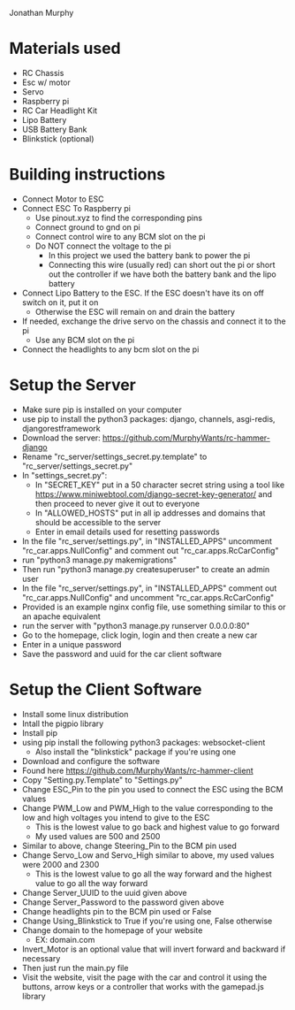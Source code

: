 Jonathan Murphy


# Materials used
- RC Chassis
- Esc w/ motor
- Servo
- Raspberry pi
- RC Car Headlight Kit
- Lipo Battery
- USB Battery Bank
- Blinkstick (optional)

# Building instructions

- Connect Motor to ESC
- Connect ESC To Raspberry pi
  - Use pinout.xyz to find the corresponding pins
  - Connect ground to gnd on pi
  - Connect control wire to any BCM slot on the pi
  - Do NOT connect the voltage to the pi
    - In this project we used the battery bank to power the pi
    - Connecting this wire (usually red) can short out the pi or short out the controller if we have both the battery bank and the lipo battery
- Connect Lipo Battery to the ESC. If the ESC doesn't have its on off switch on it, put it on
  - Otherwise the ESC will remain on and drain the battery
- If needed, exchange the drive servo on the chassis and connect it to the pi
  - Use any BCM slot on the pi
- Connect the headlights to any bcm slot on the pi

# Setup the Server

- Make sure pip is installed on your computer
- use pip to install the python3 packages: django, channels, asgi-redis, djangorestframework
- Download the server: https://github.com/MurphyWants/rc-hammer-django
- Rename "rc_server/settings_secret.py.template" to "rc_server/settings_secret.py"
- In "settings_secret.py":
  - In "SECRET_KEY" put in a 50 character secret string using a tool like https://www.miniwebtool.com/django-secret-key-generator/ and then proceed to never give it out to everyone
  - In "ALLOWED_HOSTS" put in all ip addresses and domains that should be accessible to the server
  - Enter in email details used for resetting passwords
- In the file "rc_server/settings.py", in "INSTALLED_APPS" uncomment "rc_car.apps.NullConfig" and comment out "rc_car.apps.RcCarConfig"
- run "python3 manage.py makemigrations"
- Then run "python3 manage.py createsuperuser" to create an admin user
- In the file "rc_server/settings.py", in "INSTALLED_APPS" comment out "rc_car.apps.NullConfig" and uncomment "rc_car.apps.RcCarConfig"
- Provided is an example nginx config file, use something similar to this or an apache equivalent
- run the server with "python3 manage.py runserver 0.0.0.0:80"
- Go to the homepage, click login, login and then create a new car
- Enter in a unique password
- Save the password and uuid for the car client software

# Setup the Client Software

- Install some linux distribution
- Intall the pigpio library
- Install pip
- using pip install the following python3 packages: websocket-client
  - Also install the "blinkstick" package if you're using one
- Download and configure the software
- Found here https://github.com/MurphyWants/rc-hammer-client
- Copy "Setting.py.Template" to "Settings.py"
- Change ESC_Pin to the pin you used to connect the ESC using the BCM values
- Change PWM_Low and PWM_High to the value corresponding to the low and high voltages you intend to give to the ESC
  - This is the lowest value to go back and highest value to go forward
  - My used values are 500 and 2500
- Similar to above, change Steering_Pin to the BCM pin used
- Change Servo_Low and Servo_High similar to above, my used values were 2000 and 2300
  - This is the lowest value to go all the way forward and the highest value to go all the way forward
- Change Server_UUID to the uuid given above
- Change Server_Password to the password given above
- Change headlights pin to the BCM pin used or False
- Change Using_Blinkstick to True if you're using one, False otherwise
- Change domain to the homepage of your website
  - EX: domain.com
- Invert_Motor is an optional value that will invert forward and backward if necessary
- Then just run the main.py file
- Visit the website, visit the page with the car and control it using the buttons, arrow keys or a controller that works with the gamepad.js library
